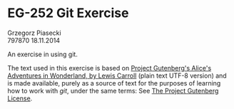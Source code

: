 EG-252 Git Exercise
===================
Grzegorz Piasecki	
797870
18.11.2014


An exercise in using git.

The text used in this exercise is based on [Project Gutenberg's Alice's Adventures in Wonderland, by Lewis Carroll](http://www.gutenberg.org/ebooks/11) (plain text UTF-8 version) and is made available, purely as a source of text
for the purposes of learning how to work with *git*, under the same terms: See [The Project Gutenberg License](http://www.gutenberg.org/wiki/Gutenberg:The_Project_Gutenberg_License).
